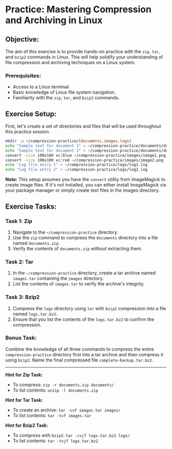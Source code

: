 # Practice: Mastering Compression and Archiving in Linux

## Objective:

The aim of this exercise is to provide hands-on practice with the `zip`, `tar`, and `bzip2` commands in Linux. This will help solidify your understanding of file compression and archiving techniques on a Linux system.

### Prerequisites:

- Access to a Linux terminal.
- Basic knowledge of Linux file system navigation.
- Familiarity with the `zip`, `tar`, and `bzip2` commands.

## Exercise Setup:

First, let's create a set of directories and files that will be used throughout this practice session.

```bash
mkdir -p ~/compression-practice/{documents,images,logs}
echo "Sample text for document 1" > ~/compression-practice/documents/doc1.txt
echo "Sample text for document 2" > ~/compression-practice/documents/doc2.txt
convert -size 100x100 xc:blue ~/compression-practice/images/image1.png
convert -size 100x100 xc:red ~/compression-practice/images/image2.png
echo "Log file entry 1" > ~/compression-practice/logs/log1.log
echo "Log file entry 2" > ~/compression-practice/logs/log2.log
```

**Note:** This setup assumes you have the `convert` utility from ImageMagick to create image files. If it's not installed, you can either install ImageMagick via your package manager or simply create text files in the images directory.

## Exercise Tasks:

### Task 1: Zip

1. Navigate to the `~/compression-practice` directory.
2. Use the `zip` command to compress the `documents` directory into a file named `documents.zip`.
3. Verify the contents of `documents.zip` without extracting them.

### Task 2: Tar

1. In the `~/compression-practice` directory, create a tar archive named `images.tar` containing the `images` directory.
2. List the contents of `images.tar` to verify the archive's integrity.

### Task 3: Bzip2

1. Compress the `logs` directory using `tar` with `bzip2` compression into a file named `logs.tar.bz2`.
2. Ensure that you list the contents of the `logs.tar.bz2` to confirm the compression.

### Bonus Task:

Combine the knowledge of all three commands to compress the entire `compression-practice` directory first into a tar archive and then compress it using `bzip2`. Name the final compressed file `complete-backup.tar.bz2`.

---

**Hint for Zip Task:**

- To compress: `zip -r documents.zip documents/`
- To list contents: `unzip -l documents.zip`

**Hint for Tar Task:**

- To create an archive: `tar -cvf images.tar images/`
- To list contents: `tar -tvf images.tar`

**Hint for Bzip2 Task:**

- To compress with `bzip2`: `tar -cvjf logs.tar.bz2 logs/`
- To list contents: `tar -tvjf logs.tar.bz2`
